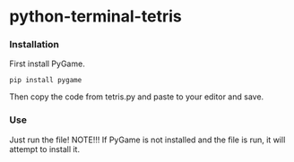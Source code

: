 # python-terminal-tetris

###   Installation
  First install PyGame.
```
pip install pygame
```

  Then copy the code from tetris.py and paste to your editor and save.
###   Use
  Just run the file!
  NOTE!!!
  If PyGame is not installed and the file is run, it will attempt to install it.
